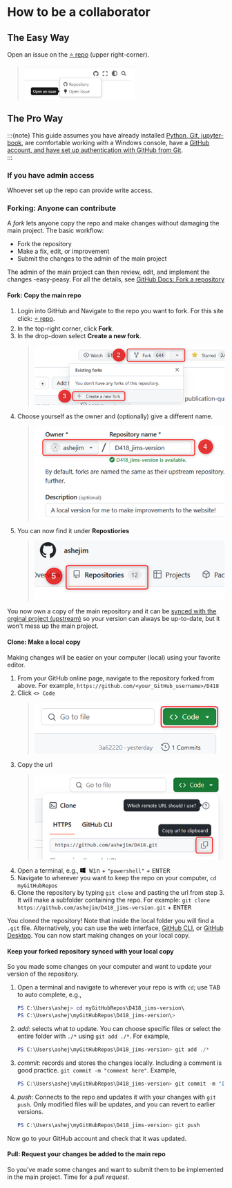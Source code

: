# How to be a collaborator

## The Easy Way

Open an issue on the [⭐ repo](https://github.com/ashejim/D418) (upper right-corner).
> <img src="https://github.com/ashejim/C964/blob/main/url_images/github-open-issue.png?raw=true" height="75px" />

## The Pro Way

:::{note}
This guide assumes you have already installed [Python, Git, jupyter-book](LINK), are comfortable working with a Windows console, have a [GitHub account, and have set up authentication with GitHub from Git](LINK).  
:::

### If you have admin access

Whoever set up the repo can provide write access.


### Forking: Anyone can contribute

A *fork* lets anyone copy the repo and make changes without damaging the main project. The basic workflow:

- Fork the repository
- Make a fix, edit, or improvement
- Submit the changes to the admin of the main project

The admin of the main project can then review, edit, and implement the changes -easy-peasy. For all the details, see [GitHub Docs: Fork a repository](https://docs.github.com/en/pull-requests/collaborating-with-pull-requests/working-with-forks/fork-a-repo)

#### Fork: Copy the main repo

1. Login into GitHub and Navigate to the repo you want to fork. For this site click: [⭐ repo](https://github.com/ashejim/D418).
2. In the top-right corner, click **Fork**.
3. In the drop-down select **Create a new fork**.
   > <img src= "https://github.com/ashejim/D418/blob/main/url_images/fork-2-3.png?raw=true">
4. Choose yourself as the owner and (optionally) give a different name.
   > <img src= "https://github.com/ashejim/D418/blob/main/url_images/fork-4.png?raw=true">
5. You can now find it under **Repostiories**
   > <img src= "https://github.com/ashejim/D418/blob/main/url_images/fork-5.png?raw=true">

You now own a copy of the main repository and it can be [synced with the orginal project (upstream)](https://docs.github.com/en/pull-requests/collaborating-with-pull-requests/working-with-forks/syncing-a-fork) so your version can always be up-to-date, but it won't mess up the main project.

#### Clone: Make a local copy

Making changes will be easier on your computer (local) using your favorite editor.

1. From your GitHub online page, navigate to the repository forked from above. For example,
   `https://github.com/<your_GitHub_username>/D418`
2. Click `<> Code`
   > <img src= "https://github.com/ashejim/D418/blob/main/url_images/github_code_button.png?raw=true">
3. Copy the url
   > <img src= "https://github.com/ashejim/D418/blob/main/url_images/github_url_button.png?raw=true"> 
4. Open a terminal, e.g., <kbd>![Windows Key](./url_images/winkeylogo.png) Win</kbd> + `"powershell"` + <kbd>ENTER</kbd>
5. Navigate to wherever you want to keep the repo on your computer,
   `cd myGitHubRepos`
6. Clone the repository by typing `git clone` and pasting the url from step 3. It will make a subfolder containing the repo. For example:
   `git clone https://github.com/ashejim/D418_jims-version.git` + <kbd>ENTER</kbd>

You cloned the repository! Note that inside the local folder you will find a `.git` file. Alternatively, you can use the web interface, [GitHub CLI](https://cli.github.com/), or [GitHub Desktop](https://docs.github.com/en/desktop). You can now start making changes on your local copy. 

#### Keep your forked repository synced with your local copy

So you made some changes on your computer and want to update your version of the repository.

1. Open a terminal and navigate to wherever your repo is with `cd`; use <kbd>TAB</kbd> to auto complete, e.g.,

    ```powershell
    PS C:\Users\ashej> cd myGitHubRepos\D418_jims-version\
    PS C:\Users\ashej\myGitHubRepos\D418_jims-version\>
    ```

2. *add*: selects what to update. You can choose specific files or select the entire folder with `./*` using `git add ./*`. For example,

    ```powershell
    PS C:\Users\ashej\myGitHubRepos\D418_jims-version> git add ./*
    ```

3. *commit*: records and stores the changes locally. Including a comment is good practice. `git commit -m "comment here"`. Example,

    ```powershell
    PS C:\Users\ashej\myGitHubRepos\D418_jims-version> git commit -m "I updated file X.md with a video on a big student issue."
    ```

4. *push*: Connects to the repo and updates it with your changes with `git push`. Only modified files will be updates, and you can revert to earlier versions.

    ```powershell
    PS C:\Users\ashej\myGitHubRepos\D418_jims-version> git push
    ```

Now go to your GitHub account and check that it was updated.

#### Pull: Request your changes be added to the main repo

So you've made some changes and want to submit them to be implemented in the main project. Time for a *pull request*.
